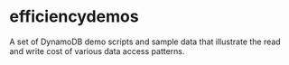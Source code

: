 # efficiencydemos
A set of DynamoDB demo scripts and sample data that illustrate the read and write cost of various data access patterns.
